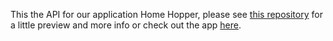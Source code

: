 This the API for our application Home Hopper, please see <a href="https://github.com/Home-Hopper/Home-Hopper">this repository</a> for a little preview and more info or check out the app <a href="https://home-hopper.vercel.app/"/>here</a>.
